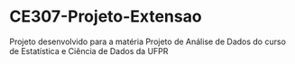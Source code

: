 # CE307-Projeto-Extensao
Projeto desenvolvido para a matéria Projeto de Análise de Dados do curso de Estatística e Ciência de Dados da UFPR
